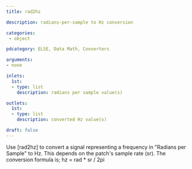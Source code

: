 ```yaml
---
title: rad2hz

description: radians-per-sample to Hz conversion

categories:
 - object

pdcategory: ELSE, Data Math, Converters

arguments:
- none

inlets: 
  1st:
  - type: list
    description: radians per sample value(s)

outlets:
  1st:
  - type: list
    description: converted Hz value(s)

draft: false
---
```


Use [rad2hz] to convert a signal representing a frequency in "Radians per Sample" to Hz. This depends on the patch's sample rate (sr). The conversion formula is;
hz = rad * sr / 2pi
